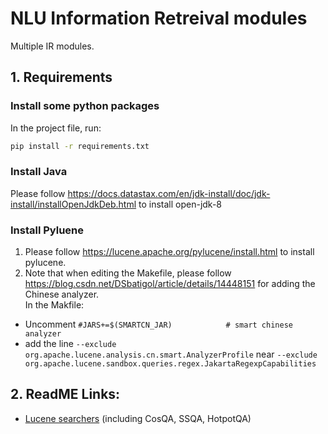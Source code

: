 # NLU Information Retreival modules
Multiple IR modules.

## 1. Requirements
### Install some python packages
In the project file, run:
```bash
pip install -r requirements.txt
```

### Install Java
Please follow https://docs.datastax.com/en/jdk-install/doc/jdk-install/installOpenJdkDeb.html to 
install open-jdk-8

### Install Pyluene
1. Please follow https://lucene.apache.org/pylucene/install.html to install pylucene.  
2. Note that when editing the Makefile, please follow https://blog.csdn.net/DSbatigol/article/details/14448151 for adding the Chinese analyzer.  
In the Makfile:
- Uncomment `#JARS+=$(SMARTCN_JAR)            # smart chinese analyzer` 
- add the line `--exclude org.apache.lucene.analysis.cn.smart.AnalyzerProfile` near `--exclude org.apache.lucene.sandbox.queries.regex.JakartaRegexpCapabilities`

## 2. ReadME Links:
- [Lucene searchers](nlu_IR/lucene_search) (including CosQA, SSQA, HotpotQA)
